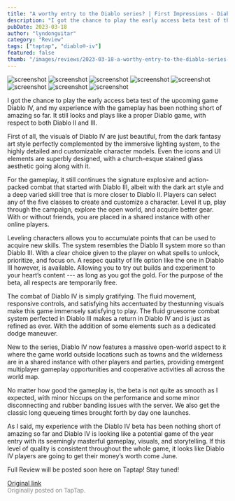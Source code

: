 ```yaml
---
title: "A worthy entry to the Diablo series? | First Impressions - Diablo IV Beta Test"
description: "I got the chance to play the early access beta test of the upcoming game Diablo IV, and my experience with the gameplay has been nothing short of amazing so far. It still looks and plays like a proper Diablo game, with respect to both Diablo II and III."
pubDate: 2023-03-18
author: "lyndonguitar"
category: "Review"
tags: ["taptap", "diablo®-iv"]
featured: false
thumb: "/images/reviews/2023-03-18-a-worthy-entry-to-the-diablo-series--first-impressions---diablo-iv-beta-test-0.avif"
---
```


<div class="gallery">
  <img src="/images/reviews/2023-03-18-a-worthy-entry-to-the-diablo-series--first-impressions---diablo-iv-beta-test-0.avif" alt="screenshot" />
  <img src="/images/reviews/2023-03-18-a-worthy-entry-to-the-diablo-series--first-impressions---diablo-iv-beta-test-1.avif" alt="screenshot" />
  <img src="/images/reviews/2023-03-18-a-worthy-entry-to-the-diablo-series--first-impressions---diablo-iv-beta-test-2.avif" alt="screenshot" />
  <img src="/images/reviews/2023-03-18-a-worthy-entry-to-the-diablo-series--first-impressions---diablo-iv-beta-test-3.avif" alt="screenshot" />
  <img src="/images/reviews/2023-03-18-a-worthy-entry-to-the-diablo-series--first-impressions---diablo-iv-beta-test-4.avif" alt="screenshot" />
  <img src="/images/reviews/2023-03-18-a-worthy-entry-to-the-diablo-series--first-impressions---diablo-iv-beta-test-5.avif" alt="screenshot" />
  <img src="/images/reviews/2023-03-18-a-worthy-entry-to-the-diablo-series--first-impressions---diablo-iv-beta-test-6.avif" alt="screenshot" />
  <img src="/images/reviews/2023-03-18-a-worthy-entry-to-the-diablo-series--first-impressions---diablo-iv-beta-test-7.avif" alt="screenshot" />
</div>

I got the chance to play the early access beta test of the upcoming game Diablo IV, and my experience with the gameplay has been nothing short of amazing so far. It still looks and plays like a proper Diablo game, with respect to both Diablo II and III.

First of all, the visuals of Diablo IV are just beautiful, from the dark fantasy art style perfectly complemented by the immersive lighting system, to the highly detailed and customizable character models. Even the icons and UI elements are superbly designed, with a church-esque stained glass aesthetic going along with it.

For the gameplay, it still continues the signature explosive and action-packed combat that started with Diablo III, albeit with the dark art style and a deep varied skill tree that is more closer to Diablo II. Players can select any of the five classes to create and customize a character. Level it up, play through the campaign, explore the open world, and acquire better gear. With or without friends, you are placed in a shared instance with other online players.

Leveling characters allows you to accumulate points that can be used to acquire new skills. The system resembles the Diablo II system more so than Diablo III. With a clear choice given to the player on what spells to unlock, prioritize, and focus on. A respec quality of life option like the one in Diablo III however, is available. Allowing you to try out builds and experiment to your heart’s content --- as long as you got the gold. For the purpose of the beta, all respects are temporarily free.

The combat of Diablo IV is simply gratifying. The fluid movement, responsive controls, and satisfying hits accentuated by thestunning visuals make this game immensely satisfying to play. The fluid gruesome combat system perfected in Diablo III makes a return in Diablo IV and is just as refined as ever. With the addition of some elements such as a dedicated dodge maneuver.

New to the series, Diablo IV now features a massive open-world aspect to it where the game world outside locations such as towns and the wilderness are in a shared instance with other players and parties, providing emergent multiplayer gameplay opportunities and cooperative activities all across the world map.

No matter how good the gameplay is, the beta is not quite as smooth as I expected, with minor hiccups on the performance and some minor disconnecting and rubber banding issues with the server. We also get the classic long queueing times brought forth by day one launches.

As I said, my experience with the Diablo IV beta has been nothing short of amazing so far and Diablo IV is looking like a potential game of the year entry with its seemingly masterful gameplay, visuals, and storytelling. If this level of quality is consistent throughout the whole game, it looks like Diablo IV players are going to get their money’s worth come June.

Full Review will be posted soon here on Taptap! Stay tuned!

[Original link](https://www.taptap.io/post/4826707)<br><span style="font-size: 0.95em; color: #888;">Originally posted on TapTap.</span>
